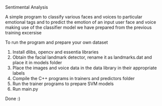 Sentimental Analysis

A simple program to classify various faces and voices to  particular emotional tags and to predict the emotion of an input user face and voice making use of  the classifier model we have prepared from the previous training excersise

To run the program and prepare your own dataset

1) Install dlibs, opencv and essentia libraries
2) Obtain the facial landmark detector, rename it as landmarks.dat and place it in models folder
3) Place the images and voice data in the data library in their appropriate labels
4) Compile the C++ programs in trainers and predictors folder
5) Run the trainer programs to prepare SVM models
6) Run main.py

Done :)
